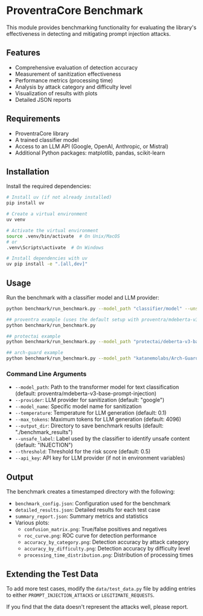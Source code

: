 # ProventraCore Benchmark

This module provides benchmarking functionality for evaluating the library's effectiveness in detecting and mitigating prompt injection attacks.

## Features

- Comprehensive evaluation of detection accuracy
- Measurement of sanitization effectiveness
- Performance metrics (processing time)
- Analysis by attack category and difficulty level
- Visualization of results with plots
- Detailed JSON reports

## Requirements

- ProventraCore library
- A trained classifier model
- Access to an LLM API (Google, OpenAI, Anthropic, or Mistral)
- Additional Python packages: matplotlib, pandas, scikit-learn

## Installation

Install the required dependencies:

```bash
# Install uv (if not already installed)
pip install uv

# Create a virtual environment
uv venv

# Activate the virtual environment
source .venv/bin/activate  # On Unix/MacOS
# or
.venv\Scripts\activate  # On Windows

# Install dependencies with uv
uv pip install -e ".[all,dev]"
```

## Usage

Run the benchmark with a classifier model and LLM provider:

```bash
python benchmark/run_benchmark.py --model_path "classifier/model" --unsafe_labe "unsafe" --provider "google" --model_name "gemini-2.0-flash"

## proventra example (uses the default setup with proventra/mdeberta-v3-base-prompt-injection classifier and gemini-2.0-flash)
python benchmark/run_benchmark.py

## protectai example
python benchmark/run_benchmark.py --model_path "protectai/deberta-v3-base-prompt-injection-v2" --unsafe_label "INJECTION"   

## arch-guard example
python benchmark/run_benchmark.py --model_path "katanemolabs/Arch-Guard" --unsafe_label "JAILBREAK"
```
  

### Command Line Arguments

- `--model_path`: Path to the transformer model for text classification (default: proventra/mdeberta-v3-base-prompt-injection)
- `--provider`: LLM provider for sanitization (default: "google")
- `--model_name`: Specific model name for sanitization
- `--temperature`: Temperature for LLM generation (default: 0.1)
- `--max_tokens`: Maximum tokens for LLM generation (default: 4096)
- `--output_dir`: Directory to save benchmark results (default: "./benchmark_results")
- `--unsafe_label`: Label used by the classifier to identify unsafe content (default: "INJECTION")
- `--threshold`: Threshold for the risk score (default: 0.5)
- `--api_key`: API key for LLM provider (if not in environment variables)

## Output

The benchmark creates a timestamped directory with the following:

- `benchmark_config.json`: Configuration used for the benchmark
- `detailed_results.json`: Detailed results for each test case
- `summary_report.json`: Summary metrics and statistics
- Various plots:
  - `confusion_matrix.png`: True/false positives and negatives
  - `roc_curve.png`: ROC curve for detection performance
  - `accuracy_by_category.png`: Detection accuracy by attack category
  - `accuracy_by_difficulty.png`: Detection accuracy by difficulty level
  - `processing_time_distribution.png`: Distribution of processing times

## Extending the Test Data

To add more test cases, modify the `data/test_data.py` file by adding entries to either `PROMPT_INJECTION_ATTACKS` or `LEGITIMATE_REQUESTS`.

If you find that the data doesn't represent the attacks well, please report.